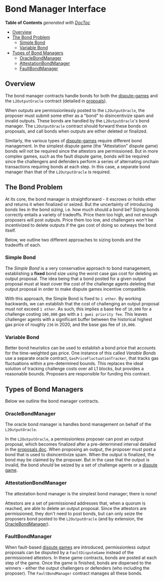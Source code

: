 # Bond Manager Interface

<!-- START doctoc generated TOC please keep comment here to allow auto update -->
<!-- DON'T EDIT THIS SECTION, INSTEAD RE-RUN doctoc TO UPDATE -->
**Table of Contents**  *generated with [DocToc](https://github.com/thlorenz/doctoc)*

- [Overview](#overview)
- [The Bond Problem](#the-bond-problem)
  - [Simple Bond](#simple-bond)
  - [Variable Bond](#variable-bond)
- [Types of Bond Managers](#types-of-bond-managers)
  - [OracleBondManager](#oraclebondmanager)
  - [AttestationBondManager](#attestationbondmanager)
  - [FaultBondManager](#faultbondmanager)

<!-- END doctoc generated TOC please keep comment here to allow auto update -->

## Overview

The bond manager contracts handle bonds for both the [dispute-games](./dispute-game.md)
and the `L2OutputOracle` contract (detailed in [propoals](./proposals.md)).

When outputs are permissionlessly posted to the `L2OutputOracle`, the proposer must
submit some ether as a "bond" to disincentivize spam and invalid outputs. These bonds
are handled by the `L2OutputOracle`'s bond manager. The `L2OutputOracle` contract should
forward these bonds on proposals, and call bonds when outputs are either deleted or
finalized.

Similarly, the various types of [dispute-games](./dispute-game-interface.md) require
different bond management. In the simplest dispute game (the "Attestation" dispute game)
bonds will not be required since the attestors are permissioned. But in more complex games, such as the
fault dispute game, bonds will be required since the challengers and defenders perform a series of
alternating onchain transactions requiring bonds at each step. In this case, a separate bond manager than
that of the `L2OutputOracle` is required.

## The Bond Problem

At its core, the bond manager is straightforward - it escrows or holds ether and returns
it when finalized or seized. But the uncertainty of introducing bonds lies in the
bond _sizing_, i.e. how much should a bond be? Sizing bonds correctly entails a variety of
tradeoffs. Price them too high, and not enough proposers will post outputs. Price them too low, and
challengers won't be incentivized to delete outputs if the gas cost of doing so outways the bond itself.

Below, we outline two different approaches to sizing bonds and the tradeoffs of each.

### Simple Bond

The _Simple Bond_ is a very conservative approach to bond management, establishing a **fixed** bond
size using the worst case gas cost for deleting an output proposal. The idea being
that a bond posted for a given output proposal must at least cover the
cost of the challenge agents deleting that output proposal in order to make
dispute games incentive compatible.

With this approach, the Simple Bond is fixed to `1 ether`. By working backwards, we
can establish that the cost of challenging an output proposal must not
exceed `1 ether`. As such, this implies a base fee of `10,000` for a challenge costing
`100,000` gas with a `1 gwei priority fee`. This leaves challenger agents with a significant
buffer between the historical highest gas price of roughly `236` in 2020, and the base gas fee of `10,000`.

### Variable Bond

Better bond heuristics can be used to establish a bond price that accounts for
the time-weighted gas price. One instance of this called _Varable Bonds_ use a separate oracle contract,
`GasPriceFluctuationTracker`, that tracks gas fluctuations within a pre-determined
bounds. This replaces the ideal solution of tracking challenge costs over all L1
blocks, but provides a reasonable bounds. Proposers are responsible for funding this contract.

## Types of Bond Managers

Below we outline the bond manager contracts.

### OracleBondManager

The oracle bond manager is handles bond management on behalf of the `L2OutputOracle`.

In the `L2OutputOracle`, a permissionless proposer can post an output proposal, which
becomes finalized after a pre-determined interval detailed in the
[proposals doc](./proposals.md). When proposing an output, the proposer must
post a bond that is used to disincentivize spam. When the output is finalized,
the bond may be claimed by the proposer. But in the case that the output is invalid,
the bond *should* be seized by a set of challenge agents or a
[dispute game](./dispute-game.md).

### AttestationBondManager

The attestation bond manager is the simplest bond manager; there is none!

Attestors are a set of permissioned addresses that, when a quorum is reached,
are able to delete an output proposal. Since the attestors are permissioned, they
don't need to post bonds, but can only seize the proposers bond posted to the
`L2OutputOracle` (and by extension, the [OracleBondManager](#-oraclebondmanager)).

### FaultBondManager

When fault-based [dispute games](./dispute-game.md) are introduced,
permissionless output proposals can be disputed by a `FaultDisputeGame` instead of
the permissioned attestors. In these game contracts, bonds are posted
at each step of the game. Once the game is finished, bonds are dispersed to the
winners - either the output challengers or defenders (who including the proposer).
The `FaultBondManager` contract manages all these bonds.
